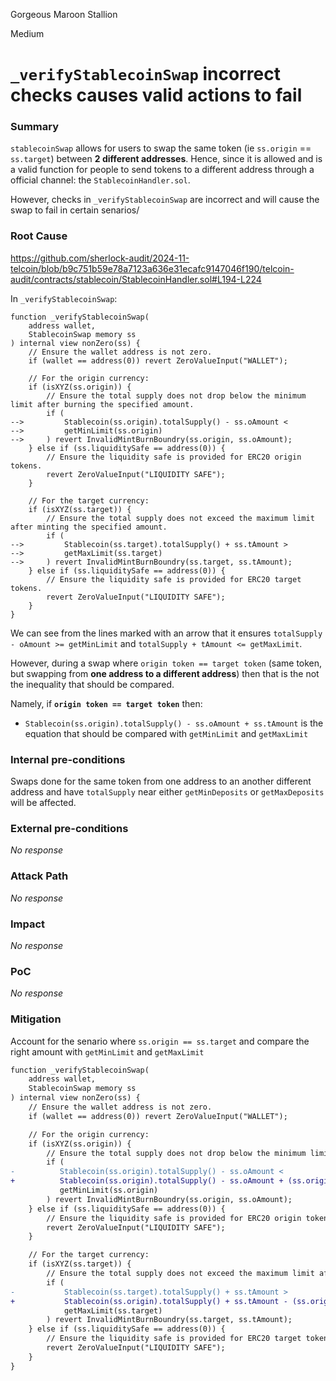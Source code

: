 Gorgeous Maroon Stallion

Medium

# `_verifyStablecoinSwap` incorrect checks causes valid actions to fail

### Summary

`stablecoinSwap` allows for users to swap the same token (ie `ss.origin` == `ss.target`) between **2 different addresses**. Hence, since it is allowed and is a valid function for people to send tokens to a different address through a official channel: the `StablecoinHandler.sol`.

However, checks in `_verifyStablecoinSwap` are incorrect and will cause the swap to fail in certain senarios/

### Root Cause

https://github.com/sherlock-audit/2024-11-telcoin/blob/b9c751b59e78a7123a636e31ecafc9147046f190/telcoin-audit/contracts/stablecoin/StablecoinHandler.sol#L194-L224

In `_verifyStablecoinSwap`:
```solidity
function _verifyStablecoinSwap(
    address wallet,
    StablecoinSwap memory ss
) internal view nonZero(ss) {
    // Ensure the wallet address is not zero.
    if (wallet == address(0)) revert ZeroValueInput("WALLET");

    // For the origin currency:
    if (isXYZ(ss.origin)) {
        // Ensure the total supply does not drop below the minimum limit after burning the specified amount.
        if (
-->         Stablecoin(ss.origin).totalSupply() - ss.oAmount <
-->         getMinLimit(ss.origin)
-->     ) revert InvalidMintBurnBoundry(ss.origin, ss.oAmount);
    } else if (ss.liquiditySafe == address(0)) {
        // Ensure the liquidity safe is provided for ERC20 origin tokens.
        revert ZeroValueInput("LIQUIDITY SAFE");
    }

    // For the target currency:
    if (isXYZ(ss.target)) {
        // Ensure the total supply does not exceed the maximum limit after minting the specified amount.
        if (
-->         Stablecoin(ss.target).totalSupply() + ss.tAmount >
-->         getMaxLimit(ss.target)
-->     ) revert InvalidMintBurnBoundry(ss.target, ss.tAmount);
    } else if (ss.liquiditySafe == address(0)) {
        // Ensure the liquidity safe is provided for ERC20 target tokens.
        revert ZeroValueInput("LIQUIDITY SAFE");
    }
}
```

We can see from the lines marked with an arrow that it ensures `totalSupply - oAmount >= getMinLimit` and `totalSupply + tAmount <= getMaxLimit`.

However, during a swap where `origin token == target token` (same token, but swapping from **one address to a different address**) then that is the not the inequality that should be compared.

Namely, if **`origin token == target token`** then:
* `Stablecoin(ss.origin).totalSupply() - ss.oAmount + ss.tAmount` is the equation that should be compared with `getMinLimit` and `getMaxLimit`

### Internal pre-conditions

Swaps done for the same token from one address to an another different address and have `totalSupply` near either `getMinDeposits` or `getMaxDeposits` will be affected.

### External pre-conditions

_No response_

### Attack Path

_No response_

### Impact

_No response_

### PoC

_No response_

### Mitigation

Account for the senario where `ss.origin == ss.target` and compare the right amount with `getMinLimit` and `getMaxLimit`

```diff
function _verifyStablecoinSwap(
    address wallet,
    StablecoinSwap memory ss
) internal view nonZero(ss) {
    // Ensure the wallet address is not zero.
    if (wallet == address(0)) revert ZeroValueInput("WALLET");

    // For the origin currency:
    if (isXYZ(ss.origin)) {
        // Ensure the total supply does not drop below the minimum limit after burning the specified amount.
        if (
-          Stablecoin(ss.origin).totalSupply() - ss.oAmount <
+          Stablecoin(ss.origin).totalSupply() - ss.oAmount + (ss.origin == ss.target ? ss.tAmount : 0) <
           getMinLimit(ss.origin)
        ) revert InvalidMintBurnBoundry(ss.origin, ss.oAmount);
    } else if (ss.liquiditySafe == address(0)) {
        // Ensure the liquidity safe is provided for ERC20 origin tokens.
        revert ZeroValueInput("LIQUIDITY SAFE");
    }

    // For the target currency:
    if (isXYZ(ss.target)) {
        // Ensure the total supply does not exceed the maximum limit after minting the specified amount.
        if (
-           Stablecoin(ss.target).totalSupply() + ss.tAmount >
+           Stablecoin(ss.origin).totalSupply() + ss.tAmount - (ss.origin == ss.target ? ss.oAmount : 0) >
            getMaxLimit(ss.target)
        ) revert InvalidMintBurnBoundry(ss.target, ss.tAmount);
    } else if (ss.liquiditySafe == address(0)) {
        // Ensure the liquidity safe is provided for ERC20 target tokens.
        revert ZeroValueInput("LIQUIDITY SAFE");
    }
}
```